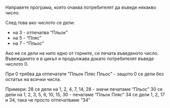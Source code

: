 Направете програма, която очаква потребителят да въведе някакво число.

След това ако числото се дели:

* на 3 - отпечатва “Пльок”
* на 5 - “Пляс”
* на 7 - “Пльос”

Ако не се дели на нито едно от горните, се печата въведеното число.
Въвеждането е в цикъл и продължава докато потребителят въведе числото 0.

При 0 трябва да отпечатате "Пльок Пляс Пльос" - защото 0 се дели без
остатък на всички числа.

Примери:
28 се дели на 1, 2, 4, 7, 14, 28 - значи печатаме “Пльос”
30 се дели на  1, 2, 3, 5, 6, 10, 15, 30 - печатаме “Пльок Пляс”
34 се дели 1, 2, 17 и 34, така че просто отпечатваме “34”